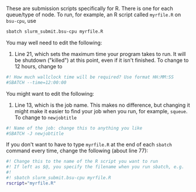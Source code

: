 These are submission scripts specifically for R. There is one for each queue/type of node. To run, for example, an R script called `myrfile.R` on `bsu-cpu`, use

```sh
sbatch slurm_submit.bsu-cpu myrfile.R
```

You may well need to edit the following:

1. Line 21, which sets the maximum time your program takes to run. It will be shutdown ("killed") at this point, even if it isn't finished. To change to 12 hours, change to

```sh
#! How much wallclock time will be required? Use format HH:MM:SS
#SBATCH --time=12:00:00
```

You might want to edit the following:

1. Line 13, which is the job name. This makes no difference, but changing it might make it easier to find your job when you run, for example, `squeue`. To change to `newjobtitle`

```sh
#! Name of the job: change this to anything you like
#SBATCH -J newjobtitle
```


If you don't want to have to type `myrfile.R` at the end of each `sbatch` command every time, change the following (about line 77):

```sh
#! Change this to the name of the R script you want to run
#! If left as $@, you specify the filename when you run sbatch, e.g.
#!
#! sbatch slurm_submit.bsu-cpu myrfile.R
rscript="myrfile.R"
```
